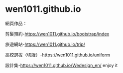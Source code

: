 # wen1011.github.io
網頁作品：<br>
 
剪髮預約-https://wen1011.github.io/bootstrap/index

旅遊網站-https://wen1011.github.io/trip/

高校選拔（切版）-https://wen1011.github.io/uniform

設計集-https://wen1011.github.io/Wedesign_en/
enjoy it
